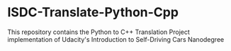 # ISDC-Translate-Python-Cpp
This repository contains the Python to C++ Translation Project implementation of Udacity's Introduction to Self-Driving Cars Nanodegree
